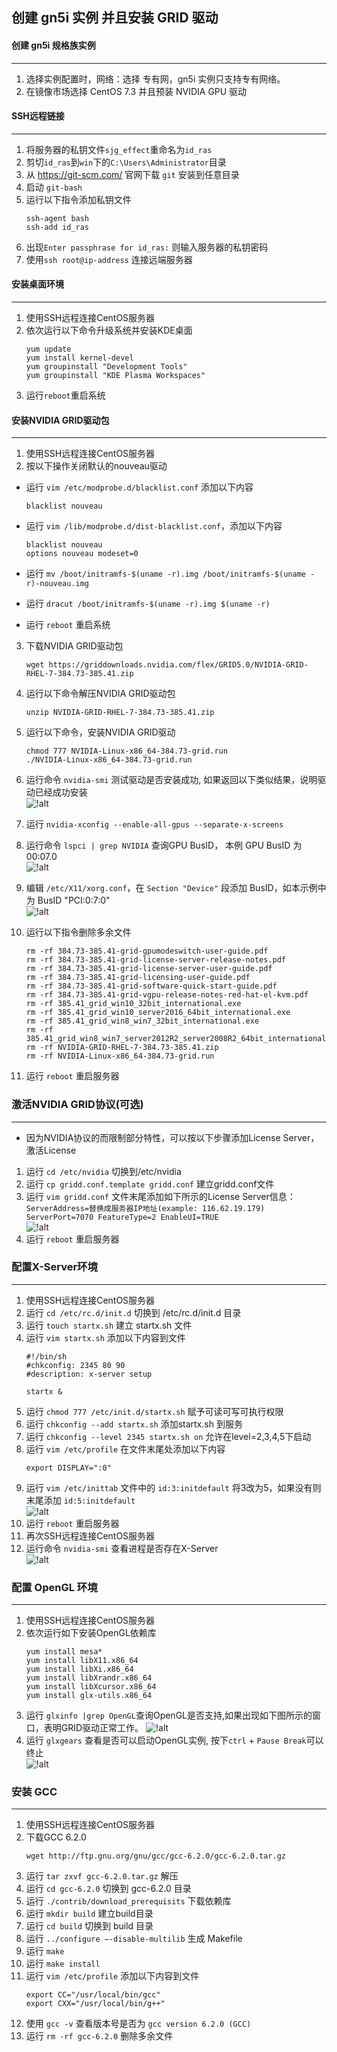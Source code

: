 创建 gn5i 实例 并且安装 GRID 驱动
----------------------

#### 创建 gn5i 规格族实例
------------
1. 选择实例配置时，网络：选择 专有网，gn5i 实例只支持专有网络。
2. 在镜像市场选择 CentOS 7.3 并且预装 NVIDIA GPU 驱动  

#### SSH远程链接
------------
1. 将服务器的私钥文件`sjg_effect`重命名为`id_ras`
2. 剪切`id_ras`到`win`下的`C:\Users\Administrator`目录
3. 从 https://git-scm.com/ 官网下载 `git` 安装到任意目录
4. 启动 `git-bash`
5. 运行以下指令添加私钥文件
    ```
    ssh-agent bash
    ssh-add id_ras
    ```
6. 出现`Enter passphrase for id_ras:` 则输入服务器的私钥密码
7. 使用`ssh root@ip-address` 连接远端服务器

#### 安装桌面环境
------------
1. 使用SSH远程连接CentOS服务器  
2. 依次运行以下命令升级系统并安装KDE桌面  
	```
	yum update
	yum install kernel-devel
	yum groupinstall "Development Tools"
	yum groupinstall "KDE Plasma Workspaces"
	```
3. 运行`reboot`重启系统  

#### 安装NVIDIA GRID驱动包
------------
1. 使用SSH远程连接CentOS服务器  
2. 按以下操作关闭默认的nouveau驱动  
  * 运行 `vim /etc/modprobe.d/blacklist.conf` 添加以下内容
	```
	blacklist nouveau
	```

  * 运行 `vim /lib/modprobe.d/dist-blacklist.conf`，添加以下内容
	```
	blacklist nouveau
	options nouveau modeset=0
	```

  * 运行 `mv /boot/initramfs-$(uname -r).img /boot/initramfs-$(uname -r)-nouveau.img`
  * 运行 `dracut /boot/initramfs-$(uname -r).img $(uname -r)`
  * 运行 `reboot` 重启系统  
3. 下载NVIDIA GRID驱动包
	```
	wget https://griddownloads.nvidia.com/flex/GRID5.0/NVIDIA-GRID-RHEL-7-384.73-385.41.zip
	```
4. 运行以下命令解压NVIDIA GRID驱动包  
	```
	unzip NVIDIA-GRID-RHEL-7-384.73-385.41.zip
	```
5. 运行以下命令，安装NVIDIA GRID驱动  
	```
	chmod 777 NVIDIA-Linux-x86_64-384.73-grid.run
	./NVIDIA-Linux-x86_64-384.73-grid.run
	```
6. 运行命令 `nvidia-smi` 测试驱动是否安装成功, 如果返回以下类似结果，说明驱动已经成功安装  
![!alt](nvidia-smi.png)

7. 运行 `nvidia-xconfig --enable-all-gpus --separate-x-screens`
8. 运行命令 `lspci | grep NVIDIA` 查询GPU BusID， 本例 GPU BusID 为 00:07.0  
	![!alt](lspci-grep-NVIDIA.png)
9. 编辑 `/etc/X11/xorg.conf`，在 `Section "Device"` 段添加 BusID，如本示例中为 BusID "PCI:0:7:0"  
    ![!alt](BusID.png)
10. 运行以下指令删除多余文件
    ```
    rm -rf 384.73-385.41-grid-gpumodeswitch-user-guide.pdf
    rm -rf 384.73-385.41-grid-license-server-release-notes.pdf
    rm -rf 384.73-385.41-grid-license-server-user-guide.pdf
    rm -rf 384.73-385.41-grid-licensing-user-guide.pdf
    rm -rf 384.73-385.41-grid-software-quick-start-guide.pdf
    rm -rf 384.73-385.41-grid-vgpu-release-notes-red-hat-el-kvm.pdf
    rm -rf 385.41_grid_win10_32bit_international.exe
    rm -rf 385.41_grid_win10_server2016_64bit_international.exe
    rm -rf 385.41_grid_win8_win7_32bit_international.exe
    rm -rf 385.41_grid_win8_win7_server2012R2_server2008R2_64bit_international.exe
    rm -rf NVIDIA-GRID-RHEL-7-384.73-385.41.zip
    rm -rf NVIDIA-Linux-x86_64-384.73-grid.run
    ```
11. 运行 `reboot` 重启服务器

### 激活NVIDIA GRID协议(可选)
------------
  * 因为NVIDIA协议的而限制部分特性，可以按以下步骤添加License Server，激活License
  1. 运行 `cd /etc/nvidia` 切换到/etc/nvidia
  2. 运行 `cp gridd.conf.template gridd.conf` 建立gridd.conf文件
  3. 运行 `vim gridd.conf` 文件末尾添加如下所示的License Server信息：
	```
	ServerAddress=替换成服务器IP地址(example: 116.62.19.179)
	ServerPort=7070
	FeatureType=2
	EnableUI=TRUE
	```  
	![!alt](gridd.conf.png)
  4. 运行 `reboot` 重启服务器
  
### 配置X-Server环境
------------
1. 使用SSH远程连接CentOS服务器
2. 运行 `cd /etc/rc.d/init.d` 切换到 /etc/rc.d/init.d 目录
3. 运行 `touch startx.sh` 建立 startx.sh 文件
4. 运行 `vim startx.sh` 添加以下内容到文件
	```
	#!/bin/sh
	#chkconfig: 2345 80 90
	#description: x-server setup

	startx &
	```
5. 运行 `chmod 777 /etc/init.d/startx.sh` 赋予可读可写可执行权限
6. 运行 `chkconfig --add startx.sh` 添加startx.sh 到服务
7. 运行 `​chkconfig --level 2345 startx.sh on` 允许在level=2,3,4,5下启动
8. 运行 `vim /etc/profile` 在文件末尾处添加以下内容
    ```
    export DISPLAY=":0"
    ```
9. 运行 `vim /etc/inittab` 文件中的 `id:3:initdefault` 将3改为5，如果没有则末尾添加 `id:5:initdefault`  
![!alt](inittab.png)
10. 运行 `reboot` 重启服务器
11. 再次SSH远程连接CentOS服务器
12. 运行命令 `nvidia-smi` 查看进程是否存在X-Server  
![!alt](nvidia-smi-check.png)

### 配置 OpenGL 环境
----------------
1. 使用SSH远程连接CentOS服务器
2. 依次运行如下安装OpenGL依赖库
	```
	yum install mesa*
	yum install libX11.x86_64
	yum install libXi.x86_64
	yum install libXrandr.x86_64
	yum install libXcursor.x86_64
	yum install glx-utils.x86_64
	```
3. 运行 `glxinfo |grep OpenGL`查询OpenGL是否支持,如果出现如下图所示的窗口，表明GRID驱动正常工作。
	![!alt](glxinfo-grep-OpenGL.png)	
4. 运行 `glxgears` 查看是否可以启动OpenGL实例, 按下`ctrl` + `Pause Break`可以终止  
	![!alt](glxgears.png)
### 安装 GCC
----------------
1. 使用SSH远程连接CentOS服务器
2. 下载GCC 6.2.0
	```
	wget http://ftp.gnu.org/gnu/gcc/gcc-6.2.0/gcc-6.2.0.tar.gz
	```
3. 运行 `tar zxvf gcc-6.2.0.tar.gz` 解压
4. 运行 `cd gcc-6.2.0` 切换到 gcc-6.2.0 目录
5. 运行 `./contrib/download_prerequisits` 下载依赖库
6. 运行 `mkdir build` 建立build目录
7. 运行 `cd build` 切换到 build 目录
8. 运行 `../configure –-disable-multilib` 生成 Makefile
9. 运行 `make`
10. 运行 `make install`
11. 运行 `vim /etc/profile` 添加以下内容到文件
	```
	export CC="/usr/local/bin/gcc"
	export CXX="/usr/local/bin/g++"
	```
12. 使用 `gcc -v` 查看版本号是否为 `gcc version 6.2.0 (GCC)`
13. 运行 `rm -rf gcc-6.2.0` 删除多余文件